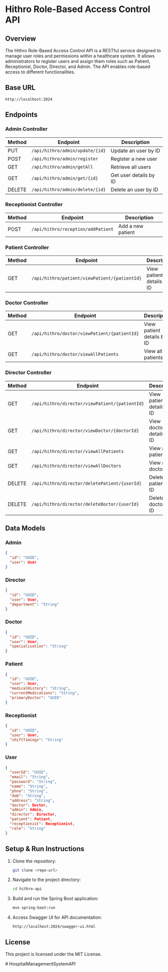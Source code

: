 # Hithro Role-Based Access Control API

## Overview
The Hithro Role-Based Access Control API is a RESTful service designed to manage user roles and permissions within a healthcare system. It allows administrators to register users and assign them roles such as Patient, Receptionist, Doctor, Director, and Admin. The API enables role-based access to different functionalities.

## Base URL
```
http://localhost:2024
```

## Endpoints

### Admin Controller
| Method | Endpoint | Description |
|--------|-------------------------------|------------------------------|
| PUT | `/api/hithro/admin/update/{id}` | Update an user by ID |
| POST | `/api/hithro/admin/register` | Register a new user |
| GET | `/api/hithro/admin/getAll` | Retrieve all users |
| GET | `/api/hithro/admin/get/{id}` | Get user details by ID |
| DELETE | `/api/hithro/admin/delete/{id}` | Delete an user by ID |

### Receptionist Controller
| Method | Endpoint | Description |
|--------|----------------------------------|---------------------------------|
| POST | `/api/hithro/reception/addPatient` | Add a new patient |

### Patient Controller
| Method | Endpoint | Description |
|--------|--------------------------------|-------------------------------|
| GET | `/api/hithro/patient/viewPatient/{patientId}` | View patient details by ID |

### Doctor Controller
| Method | Endpoint | Description |
|--------|---------------------------------|--------------------------------|
| GET | `/api/hithro/doctor/viewPatient/{patientId}` | View patient details by ID |
| GET | `/api/hithro/doctor/viewAllPatients` | View all patients |

### Director Controller
| Method | Endpoint | Description |
|--------|--------------------------------|------------------------------|
| GET | `/api/hithro/director/viewPatient/{patientId}` | View patient details by ID |
| GET | `/api/hithro/director/viewDoctor/{doctorId}` | View doctor details by ID |
| GET | `/api/hithro/director/viewAllPatients` | View all patients |
| GET | `/api/hithro/director/viewAllDoctors` | View all doctors |
| DELETE | `/api/hithro/director/deletePatient/{userId}` | Delete a patient by ID |
| DELETE | `/api/hithro/director/deleteDoctor/{userId}` | Delete a doctor by ID |

## Data Models

### Admin
```json
{
  "id": "UUID",
  "user": User
}
```

### Director
```json
{
  "id": "UUID",
  "user": User,
  "department": "String"
}
```

### Doctor
```json
{
  "id": "UUID",
  "user": User,
  "specialisation": "String"
}
```

### Patient
```json
{
  "id": "UUID",
  "user": User,
  "medicalHistory": "String",
  "currentMedications": "String",
  "primaryDoctor": "UUID"
}
```

### Receptionist
```json
{
  "id": "UUID",
  "user": User,
  "shiftTimings": "String"
}
```

### User
```json
{
  "userId": "UUID",
  "email": "String",
  "password": "String",
  "name": "String",
  "phno": "String",
  "dob": "String",
  "address": "String",
  "doctor": Doctor,
  "admin": Admin,
  "director": Director,
  "patient": Patient,
  "receptionist": Receptionist,
  "role": "String"
}
```

## Setup & Run Instructions
1. Clone the repository:
   ```sh
   git clone <repo-url>
   ```
2. Navigate to the project directory:
   ```sh
   cd hithro-api
   ```
3. Build and run the Spring Boot application:
   ```sh
   mvn spring-boot:run
   ```
4. Access Swagger UI for API documentation:
   ```
   http://localhost:2024/swagger-ui.html
   ```

## License
This project is licensed under the MIT License.

#   H o s p i t a l M a n a g e m e n t S y s t e m A P I  
 